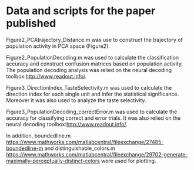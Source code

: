 # Data and scripts for the paper published
Figure2_PCAtrajectory_Distance.m was use to construct the trajectory of population activity in PCA space (Figure2).

Figure2_PopulationDecoding.m was used to calculate the classification accuracy and construct confusion matrices based on population activity. The population decoding analysis was relied on the neural decoding toolbox:http://www.readout.info/. 

Figure3_DirectionIndex_TasteSelectivity.m was used to calculate the direction index for each single unit and infer the statistical significance. Moreover it was also used to analyze the taste selectivity.

Figure3_PopulationDecoding_correctError.m was used to calculate the accuracy for classifying correct and error trials. It was also relied on the neural decoding toolbox:http://www.readout.info/. 

In addition, boundedline.m https://www.mathworks.com/matlabcentral/fileexchange/27485-boundedline-m and distinguishable_colors.m https://www.mathworks.com/matlabcentral/fileexchange/29702-generate-maximally-perceptually-distinct-colors were used for plotting.


